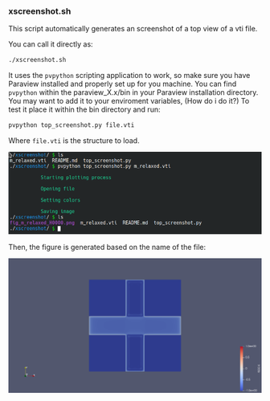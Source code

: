 ### xscreenshot.sh

This script automatically generates an screenshot of a top view of a vti file.

You can call it directly as:

```bash
./xscreenshot.sh 
```

It uses the `pvpython` scripting application to work, so make sure you have Paraview installed and properly set up for you machine. You can find `pvpython` within the paraview\_X.x/bin in your Paraview installation directory. You may want to add it to your enviroment variables, (How do i do it?)
To test it place it within the bin directory and run:

```bash
pvpython top_screenshot.py file.vti 
```

Where `file.vti` is the structure to load.

![Example of the top view automatic generation](../../assets/xscreenshot_001.png)

Then, the figure is generated based on the name of the file:

![Plot generated automatically](../../assets/xscreenshot_002.png)
